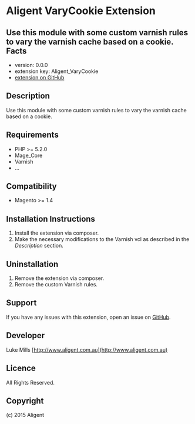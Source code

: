 Aligent VaryCookie Extension
=====================
Use this module with some custom varnish rules to vary the varnish cache based on a cookie.
Facts
-----
- version: 0.0.0
- extension key: Aligent_VaryCookie
- [extension on GitHub](https://github.com/aligent/Aligent_VaryCookie)

Description
-----------
Use this module with some custom varnish rules to vary the varnish cache based on a cookie. 



Requirements
------------
- PHP >= 5.2.0
- Mage_Core
- Varnish
- ...

Compatibility
-------------
- Magento >= 1.4

Installation Instructions
-------------------------
1. Install the extension via composer.
2. Make the necessary modifications to the Varnish vcl as described in the *Description* section.

Uninstallation
--------------
1. Remove the extension via composer.
2. Remove the custom Varnish rules.

Support
-------
If you have any issues with this extension, open an issue on [GitHub](https://github.com/aligent/Aligent_VaryCookie/issues).

Developer
---------
Luke Mills
[http://www.aligent.com.au](http://www.aligent.com.au)

Licence
-------
All Rights Reserved.

Copyright
---------
(c) 2015 Aligent
